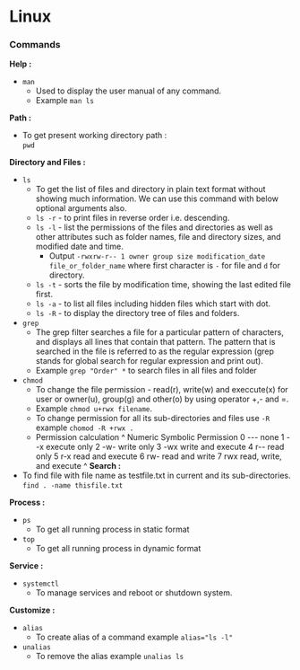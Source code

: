 # Linux

### Commands

**Help :**
- `man`
   - Used to display the user manual of any command.
   - Example `man ls`

**Path :**
- To get present working directory path :  
```pwd```  

**Directory and Files :**
-  `ls`
   -  To get the list of files and directory in plain text format without showing much information. We can use this command with below optional arguments also.
   -  `ls -r` - to print files in reverse order i.e. descending.
   -  `ls -l` - list the permissions of the files and directories as well as other attributes such as folder names, file and directory sizes, and modified date and time.
      -  Output `-rwxrw-r-- 1 owner group size modification_date file_or_folder_name` where first character is `-` for file and `d` for directory.
   -  `ls -t` - sorts the file by modification time, showing the last edited file first.
   -  `ls -a` - to list all files including hidden files which start with dot.
   -  `ls -R` - to display the directory tree of files and folders.
-  `grep`
   -  The grep filter searches a file for a particular pattern of characters, and displays all lines that contain that pattern. The pattern that is searched in the file is referred to as the regular expression (grep stands for global search for regular expression and print out).
   -  Example `grep "Order" *` to search files in all files and folder
-  `chmod`
   -  To change the file permission - read(r), write(w) and execcute(x) for user or owner(u), group(g) and other(o) by using operator +,- and =.
   -  Example `chmod u+rwx filename`.
   -  To change permission for all its sub-directories and files use `-R` example `chomod -R +rwx .`
   -  Permission calculation
^
    Numeric	Symbolic	Permission
    0	---	none
    1	--x	execute only
    2	-w-	write only
    3	-wx	write and execute
    4	r--	read only
    5	r-x	read and execute
    6	rw-	read and write
    7	rwx	read, write, and execute
^
**Search :**
- To find file with file name as testfile.txt in current and its sub-directories.
```find . -name thisfile.txt```

**Process :**
-  `ps`
   -  To get all running process in static format
-  `top`
   -  To get all running process in dynamic format

**Service :**
-  `systemctl`
   -  To manage services and reboot or shutdown system.

**Customize :**
-  `alias`
   -  To create alias of a command example `alias="ls -l"`
-  `unalias`
   -  To remove the alias example `unalias ls`
